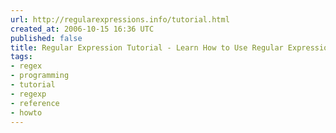 ```yaml
---
url: http://regularexpressions.info/tutorial.html
created_at: 2006-10-15 16:36 UTC
published: false
title: Regular Expression Tutorial - Learn How to Use Regular Expressions
tags:
- regex
- programming
- tutorial
- regexp
- reference
- howto
---
```



